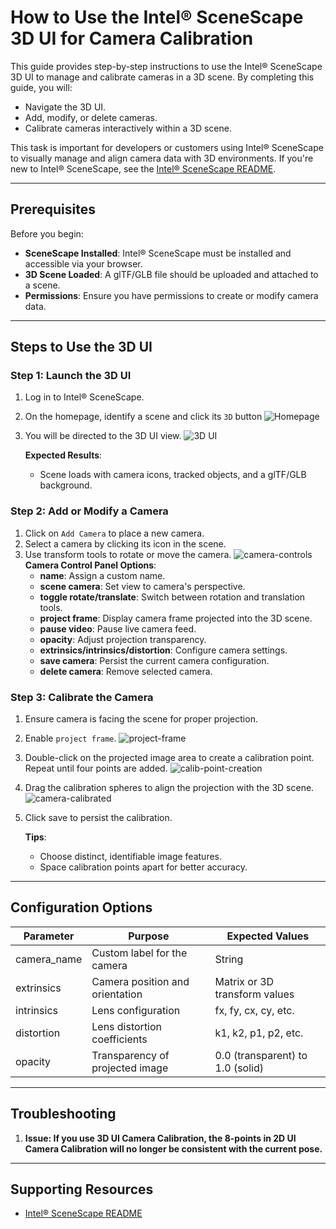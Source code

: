 # How to Use the Intel® SceneScape 3D UI for Camera Calibration

This guide provides step-by-step instructions to use the Intel® SceneScape 3D UI to manage and calibrate cameras in a 3D scene. By completing this guide, you will:

- Navigate the 3D UI.
- Add, modify, or delete cameras.
- Calibrate cameras interactively within a 3D scene.

This task is important for developers or customers using Intel® SceneScape to visually manage and align camera data with 3D environments. If you're new to Intel® SceneScape, see the [Intel® SceneScape README](https://github.com/open-edge-platform/scenescape/blob/release-1.4.0/README.md).

---

## Prerequisites

Before you begin:

- **SceneScape Installed**: Intel® SceneScape must be installed and accessible via your browser.
- **3D Scene Loaded**: A glTF/GLB file should be uploaded and attached to a scene.
- **Permissions**: Ensure you have permissions to create or modify camera data.

---

## Steps to Use the 3D UI

### Step 1: Launch the 3D UI

1. Log in to Intel® SceneScape.
2. On the homepage, identify a scene and click its `3D` button
   ![Homepage](images/ui/homepage.png)
3. You will be directed to the 3D UI view.
   ![3D UI](images/ui/3d-ui.png)

   **Expected Results**:
   - Scene loads with camera icons, tracked objects, and a glTF/GLB background.

### Step 2: Add or Modify a Camera

1. Click on `Add Camera` to place a new camera.
2. Select a camera by clicking its icon in the scene.
3. Use transform tools to rotate or move the camera.
   ![camera-controls](images/ui/camera-controls.png)
   **Camera Control Panel Options**:
   - **name**: Assign a custom name.
   - **scene camera**: Set view to camera's perspective.
   - **toggle rotate/translate**: Switch between rotation and translation tools.
   - **project frame**: Display camera frame projected into the 3D scene.
   - **pause video**: Pause live camera feed.
   - **opacity**: Adjust projection transparency.
   - **extrinsics/intrinsics/distortion**: Configure camera settings.
   - **save camera**: Persist the current camera configuration.
   - **delete camera**: Remove selected camera.

### Step 3: Calibrate the Camera

1. Ensure camera is facing the scene for proper projection.
2. Enable `project frame`.
   ![project-frame](images/ui/project-frame.png)
3. Double-click on the projected image area to create a calibration point. Repeat until four points are added.
   ![calib-point-creation](images/ui/calib-point-creation.png)
4. Drag the calibration spheres to align the projection with the 3D scene.
   ![camera-calibrated](images/ui/camera-calibrated.png)
5. Click save to persist the calibration.

   **Tips**:
   - Choose distinct, identifiable image features.
   - Space calibration points apart for better accuracy.

---

## Configuration Options

| Parameter   | Purpose                         | Expected Values                  |
| ----------- | ------------------------------- | -------------------------------- |
| camera_name | Custom label for the camera     | String                           |
| extrinsics  | Camera position and orientation | Matrix or 3D transform values    |
| intrinsics  | Lens configuration              | fx, fy, cx, cy, etc.             |
| distortion  | Lens distortion coefficients    | k1, k2, p1, p2, etc.             |
| opacity     | Transparency of projected image | 0.0 (transparent) to 1.0 (solid) |

---

## Troubleshooting

1. **Issue: If you use 3D UI Camera Calibration, the 8-points in 2D UI Camera Calibration will no longer be consistent with the current pose.**

---

## Supporting Resources

- [Intel® SceneScape README](https://github.com/open-edge-platform/scenescape/blob/release-1.4.0/README.md)
